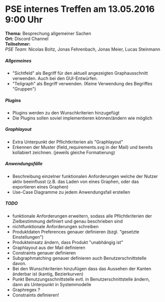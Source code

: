 # PSE internes Treffen am 13.05.2016 9:00 Uhr

**Thema:** Besprechung allgemeiner Sachen  
**Ort:** Discord Channel   
**Teilnehmer:**  
    *PSE Team:* Nicolas Boltz, Jonas Fehrenbach, Jonas Meier, Lucas Steinmann  

##### Allgemeines
- "Sichtfeld" als Begriff für den aktuell angezeigten Graphausschnitt verwenden. Auch bei den GUI-Entwürfen.
- "Teilgraph" als Begriff verwenden. (Keine Verwendung des Begriffes "Gruppen") 

##### Plugins
- Plugins werden zu den Wunschkriterien hinzugefügt
- Die Plugins sollen soviel implementieren können/ändern wie möglich

##### Graphlayout
- Extra Unterpunkt der Pflichtkriterien als "Graphlayout"
- Erkennen der Muster (field_requirements.svg in der Mail) und bereits kollabiert zeichnen. (jeweils gleiche Formatierung)

##### Anwendungsfälle
- Beschreibung einzelner funktionalen Anforderungen welche der Nutzer aktiv beeinflusst (z.B. das Laden von eines Graphen, oder das exportieren eines Graphen)
- Use-Case Diagramme zu jedem Anwendungsfall erstellen

##### TODO
- funktionale Anforderungen erweitern, sodass alle Pflichtkriterien der Zielbestimmung definiert und genau beschrieben sind
- nichtfunktionale Anforderungen schreiben
- Produktdaten Preferences genauer definieren (bzgl. "gesetzte Einstellungen")
- Produkteinsatz ändern, dass Produkt "unabhängig ist"
- Graphlayout aus der Mail definieren
- Constraints genauer definieren
- Subgraphmatching genauer definieren auch Benutzerschnittstelle davon.
- Bei den Wunschkriterien hinzufügen dass das Aussehen der Kanten änderbar ist (kantig, Bezierkurven)
- Punkt Benutzungsschnittstelle evtl. in Benutzerschnittstelle ändern, dann als Unterpunkt in Systemmodelle
- Graphregex ? 
- Constraints definieren!
